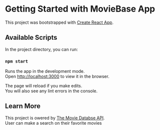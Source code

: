 
# Getting Started with MovieBase App

This project was bootstrapped with [Create React App](https://github.com/facebook/create-react-app).

## Available Scripts

In the project directory, you can run:

### `npm start`

Runs the app in the development mode.\
Open [http://localhost:3000](http://localhost:3000) to view it in the browser.

The page will reload if you make edits.\
You will also see any lint errors in the console.


## Learn More

This project is owered by [The Movie Databse API](https://developers.themoviedb.org/3/getting-started/introduction).\
User can make a search on their favorite movies
